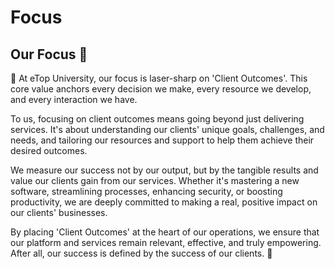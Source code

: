 # Focus

## **Our Focus 🎯**

🎯 At eTop University, our focus is laser-sharp on 'Client Outcomes'. This core value anchors every decision we make, every resource we develop, and every interaction we have.

To us, focusing on client outcomes means going beyond just delivering services. It's about understanding our clients' unique goals, challenges, and needs, and tailoring our resources and support to help them achieve their desired outcomes.

We measure our success not by our output, but by the tangible results and value our clients gain from our services. Whether it's mastering a new software, streamlining processes, enhancing security, or boosting productivity, we are deeply committed to making a real, positive impact on our clients' businesses.

By placing 'Client Outcomes' at the heart of our operations, we ensure that our platform and services remain relevant, effective, and truly empowering. After all, our success is defined by the success of our clients. 🎯
